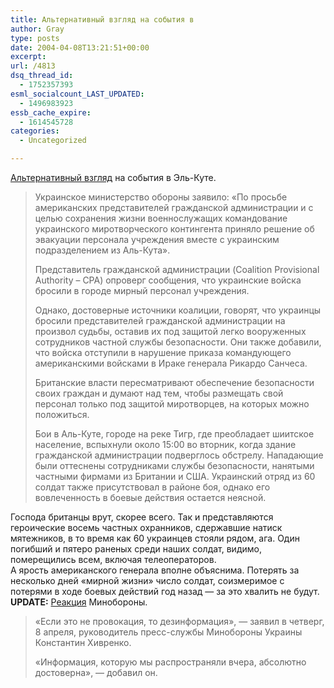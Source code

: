 ```yaml
---
title: Альтернативный взгляд на события в
author: Gray
type: posts
date: 2004-04-08T13:21:51+00:00
excerpt:
url: /4813
dsq_thread_id:
  - 1752357393
esml_socialcount_LAST_UPDATED:
  - 1496983923
essb_cache_expire:
  - 1614545728
categories:
  - Uncategorized

---
```








<a href="http://www.korrespondent.net/main/92401" target="_blank">Альтернативный взгляд</a> на события в Эль-Куте.

> Украинское министерство обороны заявило: &#171;По просьбе американских представителей гражданской администрации и с целью сохранения жизни военнослужащих командование украинского миротворческого контингента приняло решение об эвакуации персонала учреждения вместе с украинским подразделением из Аль-Кута&#187;. 
> 
> Представитель гражданской администрации (Coalition Provisional Authority &#8211; CPA) опроверг сообщения, что украинские войска бросили в городе мирный персонал учреждения.
> 
> Однако, достоверные источники коалиции, говорят, что украинцы бросили представителей гражданской администрации на произвол судьбы, оставив их под защитой легко вооруженных сотрудников частной службы безопасности. Они также добавили, что войска отступили в нарушение приказа командующего американскими войсками в Ираке генерала Рикардо Санчеса.
> 
> Британские власти пересматривают обеспечение безопасности своих граждан и думают над тем, чтобы размещать свой персонал только под защитой миротворцев, на которых можно положиться.
> 
> Бои в Аль-Куте, городе на реке Тигр, где преобладает шиитское население, вспыхнули около 15:00 во вторник, когда здание гражданской администрации подверглось обстрелу. Нападающие были оттеснены сотрудниками службы безопасности, нанятыми частными фирмами из Британии и США. Украинский отряд из 60 солдат также присутствовал в районе боя, однако его вовлеченность в боевые действия остается неясной.

Господа британцы врут, скорее всего. Так и представляются героические восемь частных охранников, сдержавшие натиск мятежников, в то время как 60 украинцев стояли рядом, ага. Один погибший и пятеро раненых среди наших солдат, видимо, померещились всем, включая телеоператоров.  
А ярость американского генерала вполне объяснима. Потерять за несколько дней &#171;мирной жизни&#187; число солдат, соизмеримое с потерями в ходе боевых действий год назад &#8212; за это хвалить не будут.  
**UPDATE:** <a href="http://www.korrespondent.net/main/92419" target="_blank">Реакция</a> Минобороны.

> &#171;Если это не провокация, то дезинформация&#187;, &#8212; заявил в четверг, 8 апреля, руководитель пресс-службы Минобороны Украины Константин Хивренко.
> 
> &#171;Информация, которую мы распространяли вчера, абсолютно достоверна&#187;, &#8212; добавил он.